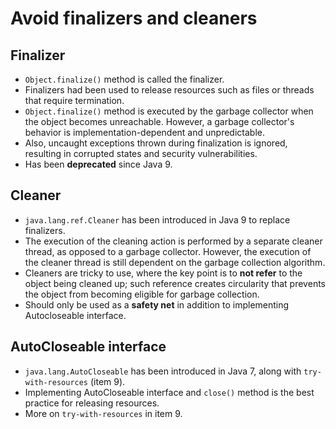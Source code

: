 # Avoid finalizers and cleaners

## Finalizer

- `Object.finalize()` method is called the finalizer.
- Finalizers had been used to release resources such as files or threads that require termination.
- `Object.finalize()` method is executed by the garbage collector when the object becomes unreachable. However, a garbage collector's behavior is implementation-dependent and unpredictable.
- Also, uncaught exceptions thrown during finalization is ignored, resulting in corrupted states and security vulnerabilities.
- Has been **deprecated** since Java 9.

## Cleaner

- `java.lang.ref.Cleaner` has been introduced in Java 9 to replace finalizers.
-  The execution of the cleaning action is performed by a separate cleaner thread, as opposed to a garbage collector. However, the execution of the cleaner thread is still dependent on the garbage collection algorithm.
- Cleaners are tricky to use, where the key point is to **not refer** to the object being cleaned up; such reference creates circularity that prevents the object from becoming eligible for garbage collection.
- Should only be used as a **safety net** in addition to implementing Autocloseable interface.

## AutoCloseable interface

- `java.lang.AutoCloseable` has been introduced in Java 7, along with `try-with-resources` (item 9).
- Implementing AutoCloseable interface and `close()` method is the best practice for releasing resources.
- More on `try-with-resources` in item 9.